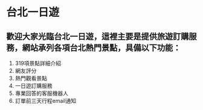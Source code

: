 # 台北一日遊

## 歡迎大家光臨台北一日遊，這裡主要是提供旅遊訂購服務，網站承列各項台北熱門景點，具備以下功能：

1. 319項景點詳細介紹
2. 網友評分
3. 熱門觀看景點
4. 一日遊訂購服務
5. 專業回答的客服機器人
6. 訂單前三天行程email通知
